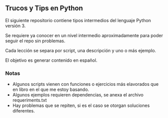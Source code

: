 ## Trucos y Tips en Python

El siguiente repositorio contiene tipos intermedios del 
lenguaje Python versión 3.

Se requiere ya conocer en un nivel intermedio aproximadamente para
poder seguir el repo sin problemas.

Cada lección se separa por script, una descripción y
uno o más ejemplo.

El objetivo es generar contenido en español.


### Notas
- Algunos scripts vienen con funciones o ejercicios más elavorados
que en libro en el que me estoy basando.
- Algunos ejemplos requieren dependencias, se anexa el archivo
requeriments.txt
- Hay problemas que se repiten, si es el caso se otorgan soluciones
diferentes.